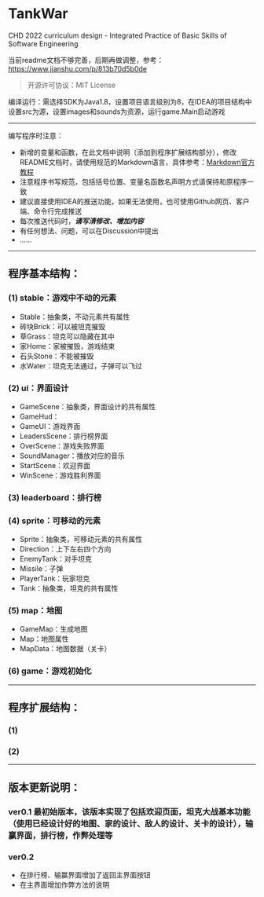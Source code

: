 # TankWar
CHD 2022 curriculum design - Integrated Practice of Basic Skills of Software Engineering

当前readme文档不够完善，后期再做调整，参考：https://www.jianshu.com/p/813b70d5b0de

> 开源许可协议：MIT License

编译运行：需选择SDK为Java1.8，设置项目语言级别为8，在IDEA的项目结构中设置src为源，设置images和sounds为资源，运行game.Main启动游戏

---

编写程序时注意：
- 新增的变量和函数，在此文档中说明（添加到程序扩展结构部分），修改README文档时，请使用规范的Markdown语言，具体参考：[Markdown官方教程](https://markdown.com.cn/basic-syntax/)
- 注意程序书写规范，包括括号位置、变量名函数名声明方式请保持和原程序一致
- 建议直接使用IDEA的推送功能，如果无法使用，也可使用Github网页、客户端、命令行完成推送
- 每次推送代码时，***请写清修改、增加内容***
- 有任何想法、问题，可以在Discussion中提出
- ......

---

## 程序基本结构：
### (1) stable：游戏中不动的元素
- Stable：抽象类，不动元素共有属性
- 砖块Brick：可以被坦克摧毁
- 草Grass：坦克可以隐藏在其中
- 家Home：家被摧毁，游戏结束
- 石头Stone：不能被摧毁
- 水Water：坦克无法通过，子弹可以飞过

### (2) ui：界面设计
- GameScene：抽象类，界面设计的共有属性
- GameHud：
- GameUI：游戏界面
- LeadersScene：排行榜界面
- OverScene：游戏失败界面
- SoundManager：播放对应的音乐
- StartScene：欢迎界面
- WinScene：游戏胜利界面

### (3) leaderboard：排行榜

### (4) sprite：可移动的元素
- Sprite：抽象类，可移动元素的共有属性
- Direction：上下左右四个方向
- EnemyTank：对手坦克
- Missile：子弹
- PlayerTank：玩家坦克
- Tank：抽象类，坦克的共有属性

### (5) map：地图
- GameMap：生成地图
- Map：地图属性
- MapData：地图数据（关卡）

### (6) game：游戏初始化

---

## 程序扩展结构：

### (1) 


### (2)


---

## 版本更新说明：
### ver0.1 最初始版本，该版本实现了包括欢迎页面，坦克大战基本功能（使用已经设计好的地图、家的设计、敌人的设计、关卡的设计），输赢界面，排行榜，作弊处理等
### ver0.2 
- 在排行榜、输赢界面增加了返回主界面按钮
- 在主界面增加作弊方法的说明
